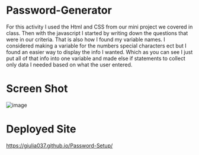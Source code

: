 # Password-Generator

For this activity I used the Html and CSS from our mini project we covered in class. Then with the javascript I started by writing down the questions that were in our criteria. That is also how I found my variable names. I considered making a variable for the numbers special characters ect but I found an easier way to display the info I wanted. Which as you can see I just put all of that info into one variable and made else if statements to collect only data I needed based on what the user entered. 


# Screen Shot

![image](https://user-images.githubusercontent.com/114687261/205465674-d04469db-8df4-4a63-a65f-0d1297532daa.png)


# Deployed Site

https://giulia037.github.io/Password-Setup/

